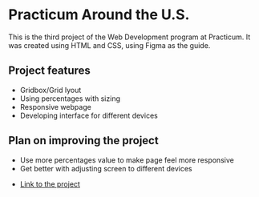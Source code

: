 # Practicum Around the U.S.

This is the third project of the Web Development program at Practicum. It was created using HTML and CSS, using Figma as the guide.

## Project features

- Gridbox/Grid lyout
- Using percentages with sizing
- Responsive webpage
- Developing interface for different devices

## Plan on improving the project

- Use more percentages value to make page feel more responsive
- Get better with adjusting screen to different devices

* [Link to the project](https://ccyee.github.io/se_project_aroundtheus/)  
